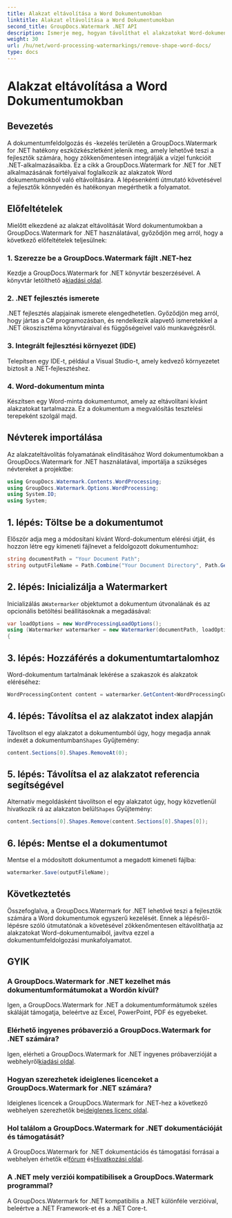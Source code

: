 ```yaml
---
title: Alakzat eltávolítása a Word Dokumentumokban
linktitle: Alakzat eltávolítása a Word Dokumentumokban
second_title: GroupDocs.Watermark .NET API
description: Ismerje meg, hogyan távolíthat el alakzatokat Word-dokumentumokból a GroupDocs.Watermark for .NET segítségével. Egyszerű, hatékony és hatékony dokumentumkezelés.
weight: 30
url: /hu/net/word-processing-watermarkings/remove-shape-word-docs/
type: docs
---
```

# Alakzat eltávolítása a Word Dokumentumokban

## Bevezetés
A dokumentumfeldolgozás és -kezelés területén a GroupDocs.Watermark for .NET hatékony eszközkészletként jelenik meg, amely lehetővé teszi a fejlesztők számára, hogy zökkenőmentesen integrálják a vízjel funkcióit .NET-alkalmazásaikba. Ez a cikk a GroupDocs.Watermark for .NET for .NET alkalmazásának fortélyaival foglalkozik az alakzatok Word dokumentumokból való eltávolítására. A lépésenkénti útmutató követésével a fejlesztők könnyedén és hatékonyan megérthetik a folyamatot.
## Előfeltételek
Mielőtt elkezdené az alakzat eltávolítását Word dokumentumokban a GroupDocs.Watermark for .NET használatával, győződjön meg arról, hogy a következő előfeltételek teljesülnek:
### 1. Szerezze be a GroupDocs.Watermark fájlt .NET-hez
 Kezdje a GroupDocs.Watermark for .NET könyvtár beszerzésével. A könyvtár letölthető a[kiadási oldal](https://releases.groupdocs.com/Watermark/net/).
### 2. .NET fejlesztés ismerete
.NET fejlesztés alapjainak ismerete elengedhetetlen. Győződjön meg arról, hogy jártas a C# programozásban, és rendelkezik alapvető ismeretekkel a .NET ökoszisztéma könyvtáraival és függőségeivel való munkavégzésről.
### 3. Integrált fejlesztési környezet (IDE)
Telepítsen egy IDE-t, például a Visual Studio-t, amely kedvező környezetet biztosít a .NET-fejlesztéshez. 
### 4. Word-dokumentum minta
Készítsen egy Word-minta dokumentumot, amely az eltávolítani kívánt alakzatokat tartalmazza. Ez a dokumentum a megvalósítás tesztelési terepeként szolgál majd.

## Névterek importálása
Az alakzateltávolítás folyamatának elindításához Word dokumentumokban a GroupDocs.Watermark for .NET használatával, importálja a szükséges névtereket a projektbe:
```csharp
using GroupDocs.Watermark.Contents.WordProcessing;
using GroupDocs.Watermark.Options.WordProcessing;
using System.IO;
using System;
```
## 1. lépés: Töltse be a dokumentumot
Először adja meg a módosítani kívánt Word-dokumentum elérési útját, és hozzon létre egy kimeneti fájlnevet a feldolgozott dokumentumhoz:
```csharp
string documentPath = "Your Document Path";
string outputFileName = Path.Combine("Your Document Directory", Path.GetFileName(documentPath));
```
## 2. lépés: Inicializálja a Watermarkert
 Inicializálás a`Watermarker` objektumot a dokumentum útvonalának és az opcionális betöltési beállításoknak a megadásával:
```csharp
var loadOptions = new WordProcessingLoadOptions();
using (Watermarker watermarker = new Watermarker(documentPath, loadOptions))
{
```
## 3. lépés: Hozzáférés a dokumentumtartalomhoz
Word-dokumentum tartalmának lekérése a szakaszok és alakzatok eléréséhez:
```csharp
WordProcessingContent content = watermarker.GetContent<WordProcessingContent>();
```
## 4. lépés: Távolítsa el az alakzatot index alapján
 Távolítson el egy alakzatot a dokumentumból úgy, hogy megadja annak indexét a dokumentumban`Shapes` Gyűjtemény:
```csharp
content.Sections[0].Shapes.RemoveAt(0);
```
## 5. lépés: Távolítsa el az alakzatot referencia segítségével
 Alternatív megoldásként távolítson el egy alakzatot úgy, hogy közvetlenül hivatkozik rá az alakzaton belül`Shapes` Gyűjtemény:
```csharp
content.Sections[0].Shapes.Remove(content.Sections[0].Shapes[0]);
```
## 6. lépés: Mentse el a dokumentumot
Mentse el a módosított dokumentumot a megadott kimeneti fájlba:
```csharp
watermarker.Save(outputFileName);
```

## Következtetés
Összefoglalva, a GroupDocs.Watermark for .NET lehetővé teszi a fejlesztők számára a Word dokumentumok egyszerű kezelését. Ennek a lépésről-lépésre szóló útmutatónak a követésével zökkenőmentesen eltávolíthatja az alakzatokat Word-dokumentumaiból, javítva ezzel a dokumentumfeldolgozási munkafolyamatot.
## GYIK
### A GroupDocs.Watermark for .NET kezelhet más dokumentumformátumokat a Wordön kívül?
Igen, a GroupDocs.Watermark for .NET a dokumentumformátumok széles skáláját támogatja, beleértve az Excel, PowerPoint, PDF és egyebeket.
### Elérhető ingyenes próbaverzió a GroupDocs.Watermark for .NET számára?
 Igen, elérheti a GroupDocs.Watermark for .NET ingyenes próbaverzióját a webhelyről[kiadási oldal](https://releases.groupdocs.com/).
### Hogyan szerezhetek ideiglenes licenceket a GroupDocs.Watermark for .NET számára?
 Ideiglenes licencek a GroupDocs.Watermark for .NET-hez a következő webhelyen szerezhetők be[ideiglenes licenc oldal](https://purchase.groupdocs.com/temporary-license/).
### Hol találom a GroupDocs.Watermark for .NET dokumentációját és támogatását?
 A GroupDocs.Watermark for .NET dokumentációs és támogatási forrásai a webhelyen érhetők el[fórum](https://forum.groupdocs.com/c/watermark/19) és[Hivatkozási oldal](https://tutorials.groupdocs.com/Watermark/net/).
### A .NET mely verziói kompatibilisek a GroupDocs.Watermark programmal?
A GroupDocs.Watermark for .NET kompatibilis a .NET különféle verzióival, beleértve a .NET Framework-et és a .NET Core-t.